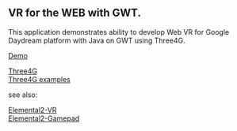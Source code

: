 ## VR for the WEB with GWT.

This application demonstrates ability to develop Web VR for Google Daydream platform with Java on GWT using Three4G.

[Demo](https://env-7073819.cloud.unispace.io/)

[Three4G](https://github.com/treblereel/three4g)<br/>
[Three4G examples](https://github.com/treblereel/three4g-examples)<br/>

see also:

[Elemental2-VR](https://github.com/treblereel/elemental2-vr)<br/>
[Elemental2-Gamepad](https://github.com/treblereel/elemental2-gamepad)

